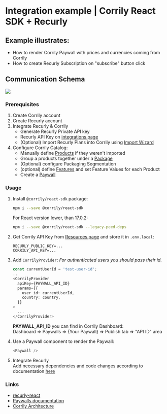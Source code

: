 # Integration example | Corrily React SDK + Recurly

## Example illustrates:
- How to render Corrily Paywall with prices and currencies coming from Corrily
- How to create Recurly Subscription on "subscribe" button click


## Communication Schema
<image src="./docs/recurly-control-flow.jpg" />


### Prerequisites
1. Create Corrily account
2. Create Recurly account
3. Integrate Recurly & Corrily
    - Generate Recurly Private API key
    - Recurly API Key on [integrations page](https://dashboard.corrily.com/integrations)  
    - (Optional) Import Recurly Plans into Corrily using [Import Wizard](https://dashboard.corrily.com/products)
4. Configure Corrily Catalog:
    - Manually define [Products](https://dashboard.corrily.com/products) if they weren't imported
    - Group a products together under a [Package](https://dashboard.corrily.com/packages)
    - (Optional) configure Packaging Segmentation
    - (optional) define [Features](https://dashboard.corrily.com/features) and set Feature Values for each Product
    - Create a [Paywall](https://dashboard.corrily.com/paywalls)


### Usage
1. Install `@corrily/react-sdk` package:

    ```bash
    npm i --save @corrily/react-sdk
    ```

    For React version lower, than 17.0.2:
    ```bash
    npm i --save @corrily/react-sdk --legacy-peed-deps
    ```

2. Get Corrily API Key from [Resources page](https://dashboard.corrily.com/resources) and store it in `.env.local`:
    ```
    RECURLY_PUBLIC_KEY=... 
    CORRILY_API_KEY=...
    ```

3. Add `CorrilyProvider`:
    _For authenticated users you should pass their id._

    ```typescript
    const currentUserId = 'test-user-id';
    ..
    <CorrilyProvider
      apiKey={PAYWALL_API_ID}
      params={{
        user_id: currentUserId,
        country: country,
      }}
    >
      ...
    </CorrilyProvider>
    ```

    **PAYWALL_API_ID** you can find in Corrily Dashboard:  
    Dashboard => Paywalls => {Your Paywall} => Publish tab => "API ID" area  

3. Use a Paywall component to render the Paywall:

    ```typescript
    <Paywall />
    ```

4. Integrate Recurly  
    Add necessary dependencies and code changes according to documentation [here]([recurly-react](https://github.com/recurly/react-recurly))  


### Links
 - [recurly-react](https://github.com/recurly/react-recurly)
 - [Paywalls documentation](https://docs.corrily.com/paywall-builder/configure)
 - [Corrily Architecture](https://docs.corrily.com/basics/02_corrily-architecture)
